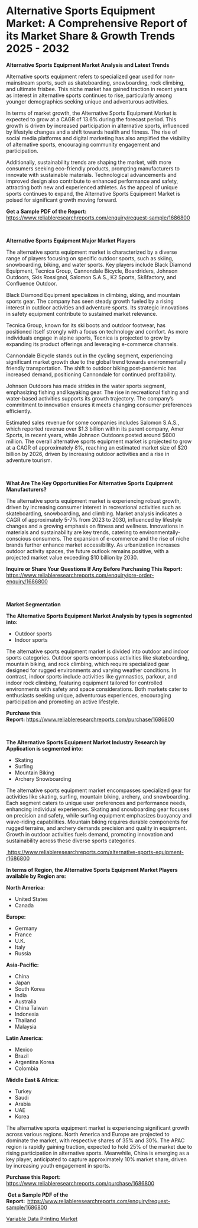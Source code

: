 <p><h1>Alternative Sports Equipment Market: A Comprehensive Report of its Market Share & Growth Trends 2025 - 2032</h1></p><p><strong>Alternative Sports Equipment Market Analysis and Latest Trends</strong></p>
<p><p>Alternative sports equipment refers to specialized gear used for non-mainstream sports, such as skateboarding, snowboarding, rock climbing, and ultimate frisbee. This niche market has gained traction in recent years as interest in alternative sports continues to rise, particularly among younger demographics seeking unique and adventurous activities. </p><p>In terms of market growth, the Alternative Sports Equipment Market is expected to grow at a CAGR of 13.6% during the forecast period. This growth is driven by increased participation in alternative sports, influenced by lifestyle changes and a shift towards health and fitness. The rise of social media platforms and digital marketing has also amplified the visibility of alternative sports, encouraging community engagement and participation.</p><p>Additionally, sustainability trends are shaping the market, with more consumers seeking eco-friendly products, prompting manufacturers to innovate with sustainable materials. Technological advancements and improved design also contribute to enhanced performance and safety, attracting both new and experienced athletes. As the appeal of unique sports continues to expand, the Alternative Sports Equipment Market is poised for significant growth moving forward.</p></p>
<p><strong>Get a Sample PDF of the Report:&nbsp;</strong> <a href="https://www.reliableresearchreports.com/enquiry/request-sample/1686800?utm_campaign=3090&utm_medium=2&utm_source=Github&utm_content=ia&utm_term=04042025&utm_id=alternative-sports-equipment">https://www.reliableresearchreports.com/enquiry/request-sample/1686800</a></p>
<p>&nbsp;</p>
<p><strong>Alternative Sports Equipment Major Market Players</strong></p>
<p><p>The alternative sports equipment market is characterized by a diverse range of players focusing on specific outdoor sports, such as skiing, snowboarding, biking, and water sports. Key players include Black Diamond Equipment, Tecnica Group, Cannondale Bicycle, Boardriders, Johnson Outdoors, Skis Rossignol, Salomon S.A.S., K2 Sports, Sk8factory, and Confluence Outdoor.</p><p>Black Diamond Equipment specializes in climbing, skiing, and mountain sports gear. The company has seen steady growth fueled by a rising interest in outdoor activities and adventure sports. Its strategic innovations in safety equipment contribute to sustained market relevance.</p><p>Tecnica Group, known for its ski boots and outdoor footwear, has positioned itself strongly with a focus on technology and comfort. As more individuals engage in alpine sports, Tecnica is projected to grow by expanding its product offerings and leveraging e-commerce channels.</p><p>Cannondale Bicycle stands out in the cycling segment, experiencing significant market growth due to the global trend towards environmentally friendly transportation. The shift to outdoor biking post-pandemic has increased demand, positioning Cannondale for continued profitability.</p><p>Johnson Outdoors has made strides in the water sports segment, emphasizing fishing and kayaking gear. The rise in recreational fishing and water-based activities supports its growth trajectory. The company’s commitment to innovation ensures it meets changing consumer preferences efficiently.</p><p>Estimated sales revenue for some companies includes Salomon S.A.S., which reported revenue over $1.3 billion within its parent company, Amer Sports, in recent years, while Johnson Outdoors posted around $600 million. The overall alternative sports equipment market is projected to grow at a CAGR of approximately 8%, reaching an estimated market size of $20 billion by 2026, driven by increasing outdoor activities and a rise in adventure tourism.</p></p>
<p>&nbsp;</p>
<p><strong>What Are The Key Opportunities For Alternative Sports Equipment Manufacturers?</strong></p>
<p><p>The alternative sports equipment market is experiencing robust growth, driven by increasing consumer interest in recreational activities such as skateboarding, snowboarding, and climbing. Market analysis indicates a CAGR of approximately 5-7% from 2023 to 2030, influenced by lifestyle changes and a growing emphasis on fitness and wellness. Innovations in materials and sustainability are key trends, catering to environmentally-conscious consumers. The expansion of e-commerce and the rise of niche brands further enhance market accessibility. As urbanization increases outdoor activity spaces, the future outlook remains positive, with a projected market value exceeding $10 billion by 2030.</p></p>
<p><strong>Inquire or Share Your Questions If Any Before Purchasing This Report:</strong> <a href="https://www.reliableresearchreports.com/enquiry/pre-order-enquiry/1686800?utm_campaign=3090&utm_medium=2&utm_source=Github&utm_content=ia&utm_term=04042025&utm_id=alternative-sports-equipment">https://www.reliableresearchreports.com/enquiry/pre-order-enquiry/1686800</a></p>
<p>&nbsp;</p>
<p><strong>Market Segmentation</strong></p>
<p><strong>The Alternative Sports Equipment Market Analysis by types is segmented into:</strong></p>
<p><ul><li>Outdoor sports</li><li>Indoor sports</li></ul></p>
<p><p>The alternative sports equipment market is divided into outdoor and indoor sports categories. Outdoor sports encompass activities like skateboarding, mountain biking, and rock climbing, which require specialized gear designed for rugged environments and varying weather conditions. In contrast, indoor sports include activities like gymnastics, parkour, and indoor rock climbing, featuring equipment tailored for controlled environments with safety and space considerations. Both markets cater to enthusiasts seeking unique, adventurous experiences, encouraging participation and promoting an active lifestyle.</p></p>
<p><strong>Purchase this Report:&nbsp;</strong><a href="https://www.reliableresearchreports.com/purchase/1686800?utm_campaign=3090&utm_medium=2&utm_source=Github&utm_content=ia&utm_term=04042025&utm_id=alternative-sports-equipment">https://www.reliableresearchreports.com/purchase/1686800</a></p>
<p>&nbsp;</p>
<p><strong>The Alternative Sports Equipment Market Industry Research by Application is segmented into:</strong></p>
<p><ul><li>Skating</li><li>Surfing</li><li>Mountain Biking</li><li>Archery Snowboarding</li></ul></p>
<p><p>The alternative sports equipment market encompasses specialized gear for activities like skating, surfing, mountain biking, archery, and snowboarding. Each segment caters to unique user preferences and performance needs, enhancing individual experiences. Skating and snowboarding gear focuses on precision and safety, while surfing equipment emphasizes buoyancy and wave-riding capabilities. Mountain biking requires durable components for rugged terrains, and archery demands precision and quality in equipment. Growth in outdoor activities fuels demand, promoting innovation and sustainability across these diverse sports categories.</p></p>
<p><a href="https://www.reliableresearchreports.com/alternative-sports-equipment-r1686800?utm_campaign=3090&utm_medium=2&utm_source=Github&utm_content=ia&utm_term=04042025&utm_id=alternative-sports-equipment">&nbsp;https://www.reliableresearchreports.com/alternative-sports-equipment-r1686800</a></p>
<p><strong>In terms of Region, the Alternative Sports Equipment Market Players available by Region are:</strong></p>
<p>
    <p> <strong> North America: </strong>
        <ul>
            <li>United States</li>
            <li>Canada</li>
        </ul>
        </p> 
    <p> <strong> Europe: </strong>
        <ul>
            <li>Germany</li>
            <li>France</li>
            <li>U.K.</li>
            <li>Italy</li>
            <li>Russia</li>
        </ul>
        </p> 
    <p> <strong> Asia-Pacific: </strong>
        <ul>
            <li>China</li>
            <li>Japan</li>
            <li>South Korea</li>
            <li>India</li>
            <li>Australia</li>
            <li>China Taiwan</li>
            <li>Indonesia</li>
            <li>Thailand</li>
            <li>Malaysia</li>
        </ul>
        </p> 
    <p> <strong> Latin America: </strong>
        <ul>
            <li>Mexico</li>
            <li>Brazil</li>
            <li>Argentina Korea</li>
            <li>Colombia</li>
        </ul>
        </p> 
    <p> <strong> Middle East & Africa: </strong>
        <ul>
            <li>Turkey</li>
            <li>Saudi</li>
            <li>Arabia</li>
            <li>UAE</li>
            <li>Korea</li>
        </ul>
    </p>
    </p>
<p><p>The alternative sports equipment market is experiencing significant growth across various regions. North America and Europe are projected to dominate the market, with respective shares of 35% and 30%. The APAC region is rapidly gaining traction, expected to hold 25% of the market due to rising participation in alternative sports. Meanwhile, China is emerging as a key player, anticipated to capture approximately 10% market share, driven by increasing youth engagement in sports.</p></p>
<p><strong>Purchase this Report: </strong><a href="https://www.reliableresearchreports.com/purchase/1686800?utm_campaign=3090&utm_medium=2&utm_source=Github&utm_content=ia&utm_term=04042025&utm_id=alternative-sports-equipment">https://www.reliableresearchreports.com/purchase/1686800</a></p>
<p>&nbsp;<strong>Get a Sample PDF of the Report:&nbsp;&nbsp;</strong><a href="https://www.reliableresearchreports.com/enquiry/request-sample/1686800?utm_campaign=3090&utm_medium=2&utm_source=Github&utm_content=ia&utm_term=04042025&utm_id=alternative-sports-equipment">https://www.reliableresearchreports.com/enquiry/request-sample/1686800</a></p>
<p><strong></strong></p>
<p><p><a href="https://github.com/elodielamto06/Market-Research-Report-List-1/blob/main/variable-data-printing-market.md?utm_campaign=3090&utm_medium=2&utm_source=Github&utm_content=ia&utm_term=04042025&utm_id=alternative-sports-equipment">Variable Data Printing Market</a></p></p>